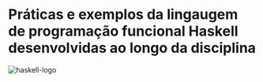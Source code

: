 # Práticas e exemplos da lingaugem de programação funcional Haskell desenvolvidas ao longo da disciplina


![haskell-logo](https://user-images.githubusercontent.com/51489376/189749468-40d81549-2083-4da4-8eec-e9b3a6d03e5d.jpg)
